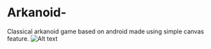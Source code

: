 # Arkanoid-
Classical arkanoid game based on android made using simple canvas feature.
![Alt text]("/Screenshot_2016-10-28-22-16-14.png")
